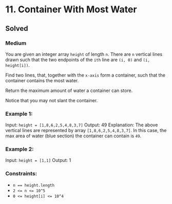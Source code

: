 # 11. Container With Most Water
## Solved
### Medium
You are given an integer array `height` of length `n`. There are `n` vertical lines drawn such that the two endpoints of the `ith` line are `(i, 0)` and `(i, height[i])`.

Find two lines, that, together with the `x-axis` form a container, such that the container contains the most water.

Return the maximum amount of water a container can store.

Notice that you may not slant the container.

### Example 1:

Input: `height = [1,8,6,2,5,4,8,3,7]`
Output: 49
Explanation: The above vertical lines are represented by array `[1,8,6,2,5,4,8,3,7]`. In this case, the max area of water (blue section) the container can contain is `49`.

### Example 2:

Input: `height = [1,1]`
Output: 1

### Constraints:

* `n == height.length`
* `2 <= n <= 10^5`
* `0 <= height[i] <= 10^4`
